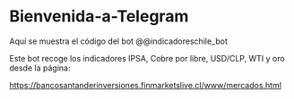 # Bienvenida-a-Telegram
Aquí se muestra el código del bot @@indicadoreschile_bot

Este bot recoge los indicadores IPSA, Cobre por libre, USD/CLP, WTI y oro desde la página:

https://bancosantanderinversiones.finmarketslive.cl/www/mercados.html
